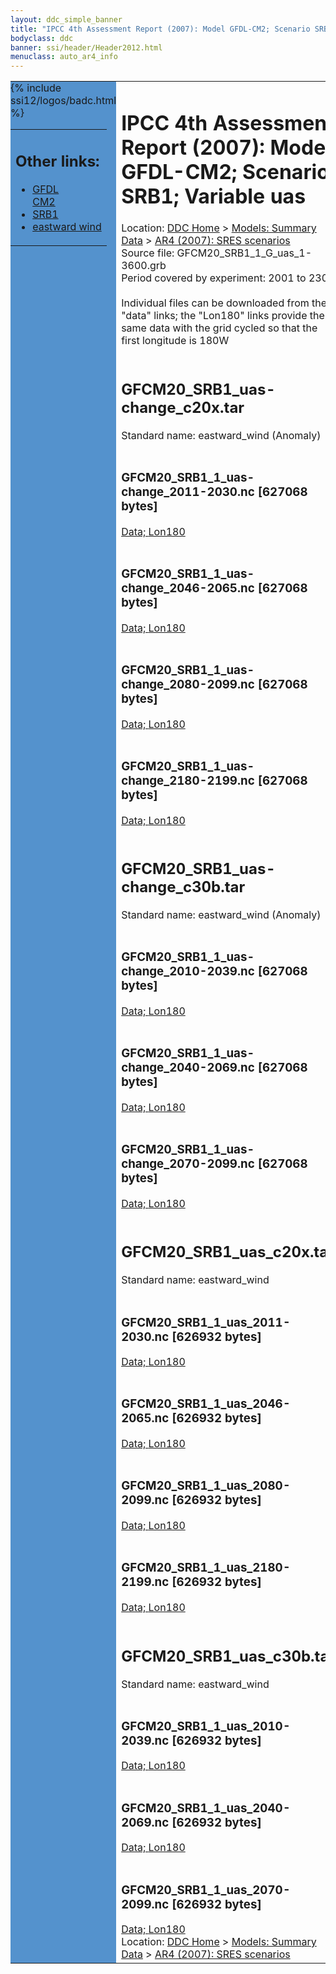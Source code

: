 ```yaml
---
layout: ddc_simple_banner
title: "IPCC 4th Assessment Report (2007): Model GFDL-CM2; Scenario SRB1; Variable uas"
bodyclass: ddc
banner: ssi/header/Header2012.html
menuclass: auto_ar4_info
---
```



<table width="100%" border="0" cellspacing="0" cellpadding="0" style="border-collapse: collapse;">
<tr style="margin:0;padding:0;border:0;">
<td style="margin:0;padding:0;border:0;height:1pt;width:150pt;background:#5492CD;" valign="top" >

<div id="lh-col2" class="auto_ar4_info">
<table class="menumain" bgcolor="#5492CD" cellspacing="0" width="100%" border="0">
<tr><td>
<h2> Other links:</h2>
<ul>
<li><a href="/auto/ar4/model-GFDL-CM2.html">GFDL<br/>CM2</a></li>
<li><a href="/auto/ar4/scenario-SRB1.html">SRB1</a></li>
<li><a href="/auto/ar4/var-eastward_wind.html">eastward wind</a></li>
</ul>
</td></tr>
{% include ssi12/logos/badc.html %}
</table>
</div>
</td>
<td><h1>IPCC 4th Assessment Report (2007): Model GFDL-CM2; Scenario SRB1; Variable uas</h1>

<!-- Breadcrumb1 -->
<div id="breadcrumb1" align="left">
Location: <a href="/index.html">DDC Home</a> > <a href="/sim/gcm_clim/">Models: Summary Data</a>
> <a href="/sim/gcm_clim/SRES_AR4/index.html">AR4 (2007): SRES scenarios</a>
</div>
<!-- End of Breadcrumb1 -->Source file: GFCM20_SRB1_1_G_uas_1-3600.grb
<br/>
Period covered by experiment: 2001 to 2300<br/>
<br/>Individual files can be downloaded from the "data" links; the "Lon180" links provide the same data
         with the grid cycled so that the first longitude is 180W<br/>
<br/><h2>GFCM20_SRB1_uas-change_c20x.tar</h2>
Standard name: eastward_wind (Anomaly)<br>
<br/><h3>GFCM20_SRB1_1_uas-change_2011-2030.nc [627068 bytes]</h3>
<a href="http://apps.ipcc-data.org/cgi-bin/downl/ar4_nc/uas/GFCM20_SRB1_1_uas-change_2011-2030.nc">Data; </a><a href="http://apps.ipcc-data.org/cgi-bin/downl/ar4_nc/uas/GFCM20_SRB1_1_uas-change_2011-2030.cyto180.nc"> Lon180</a><br/>
<br/><h3>GFCM20_SRB1_1_uas-change_2046-2065.nc [627068 bytes]</h3>
<a href="http://apps.ipcc-data.org/cgi-bin/downl/ar4_nc/uas/GFCM20_SRB1_1_uas-change_2046-2065.nc">Data; </a><a href="http://apps.ipcc-data.org/cgi-bin/downl/ar4_nc/uas/GFCM20_SRB1_1_uas-change_2046-2065.cyto180.nc"> Lon180</a><br/>
<br/><h3>GFCM20_SRB1_1_uas-change_2080-2099.nc [627068 bytes]</h3>
<a href="http://apps.ipcc-data.org/cgi-bin/downl/ar4_nc/uas/GFCM20_SRB1_1_uas-change_2080-2099.nc">Data; </a><a href="http://apps.ipcc-data.org/cgi-bin/downl/ar4_nc/uas/GFCM20_SRB1_1_uas-change_2080-2099.cyto180.nc"> Lon180</a><br/>
<br/><h3>GFCM20_SRB1_1_uas-change_2180-2199.nc [627068 bytes]</h3>
<a href="http://apps.ipcc-data.org/cgi-bin/downl/ar4_nc/uas/GFCM20_SRB1_1_uas-change_2180-2199.nc">Data; </a><a href="http://apps.ipcc-data.org/cgi-bin/downl/ar4_nc/uas/GFCM20_SRB1_1_uas-change_2180-2199.cyto180.nc"> Lon180</a><br/>
<br/><h2>GFCM20_SRB1_uas-change_c30b.tar</h2>
Standard name: eastward_wind (Anomaly)<br>
<br/><h3>GFCM20_SRB1_1_uas-change_2010-2039.nc [627068 bytes]</h3>
<a href="http://apps.ipcc-data.org/cgi-bin/downl/ar4_nc/uas/GFCM20_SRB1_1_uas-change_2010-2039.nc">Data; </a><a href="http://apps.ipcc-data.org/cgi-bin/downl/ar4_nc/uas/GFCM20_SRB1_1_uas-change_2010-2039.cyto180.nc"> Lon180</a><br/>
<br/><h3>GFCM20_SRB1_1_uas-change_2040-2069.nc [627068 bytes]</h3>
<a href="http://apps.ipcc-data.org/cgi-bin/downl/ar4_nc/uas/GFCM20_SRB1_1_uas-change_2040-2069.nc">Data; </a><a href="http://apps.ipcc-data.org/cgi-bin/downl/ar4_nc/uas/GFCM20_SRB1_1_uas-change_2040-2069.cyto180.nc"> Lon180</a><br/>
<br/><h3>GFCM20_SRB1_1_uas-change_2070-2099.nc [627068 bytes]</h3>
<a href="http://apps.ipcc-data.org/cgi-bin/downl/ar4_nc/uas/GFCM20_SRB1_1_uas-change_2070-2099.nc">Data; </a><a href="http://apps.ipcc-data.org/cgi-bin/downl/ar4_nc/uas/GFCM20_SRB1_1_uas-change_2070-2099.cyto180.nc"> Lon180</a><br/>
<br/><h2>GFCM20_SRB1_uas_c20x.tar</h2>
Standard name: eastward_wind<br>
<br/><h3>GFCM20_SRB1_1_uas_2011-2030.nc [626932 bytes]</h3>
<a href="http://apps.ipcc-data.org/cgi-bin/downl/ar4_nc/uas/GFCM20_SRB1_1_uas_2011-2030.nc">Data; </a><a href="http://apps.ipcc-data.org/cgi-bin/downl/ar4_nc/uas/GFCM20_SRB1_1_uas_2011-2030.cyto180.nc"> Lon180</a><br/>
<br/><h3>GFCM20_SRB1_1_uas_2046-2065.nc [626932 bytes]</h3>
<a href="http://apps.ipcc-data.org/cgi-bin/downl/ar4_nc/uas/GFCM20_SRB1_1_uas_2046-2065.nc">Data; </a><a href="http://apps.ipcc-data.org/cgi-bin/downl/ar4_nc/uas/GFCM20_SRB1_1_uas_2046-2065.cyto180.nc"> Lon180</a><br/>
<br/><h3>GFCM20_SRB1_1_uas_2080-2099.nc [626932 bytes]</h3>
<a href="http://apps.ipcc-data.org/cgi-bin/downl/ar4_nc/uas/GFCM20_SRB1_1_uas_2080-2099.nc">Data; </a><a href="http://apps.ipcc-data.org/cgi-bin/downl/ar4_nc/uas/GFCM20_SRB1_1_uas_2080-2099.cyto180.nc"> Lon180</a><br/>
<br/><h3>GFCM20_SRB1_1_uas_2180-2199.nc [626932 bytes]</h3>
<a href="http://apps.ipcc-data.org/cgi-bin/downl/ar4_nc/uas/GFCM20_SRB1_1_uas_2180-2199.nc">Data; </a><a href="http://apps.ipcc-data.org/cgi-bin/downl/ar4_nc/uas/GFCM20_SRB1_1_uas_2180-2199.cyto180.nc"> Lon180</a><br/>
<br/><h2>GFCM20_SRB1_uas_c30b.tar</h2>
Standard name: eastward_wind<br>
<br/><h3>GFCM20_SRB1_1_uas_2010-2039.nc [626932 bytes]</h3>
<a href="http://apps.ipcc-data.org/cgi-bin/downl/ar4_nc/uas/GFCM20_SRB1_1_uas_2010-2039.nc">Data; </a><a href="http://apps.ipcc-data.org/cgi-bin/downl/ar4_nc/uas/GFCM20_SRB1_1_uas_2010-2039.cyto180.nc"> Lon180</a><br/>
<br/><h3>GFCM20_SRB1_1_uas_2040-2069.nc [626932 bytes]</h3>
<a href="http://apps.ipcc-data.org/cgi-bin/downl/ar4_nc/uas/GFCM20_SRB1_1_uas_2040-2069.nc">Data; </a><a href="http://apps.ipcc-data.org/cgi-bin/downl/ar4_nc/uas/GFCM20_SRB1_1_uas_2040-2069.cyto180.nc"> Lon180</a><br/>
<br/><h3>GFCM20_SRB1_1_uas_2070-2099.nc [626932 bytes]</h3>
<a href="http://apps.ipcc-data.org/cgi-bin/downl/ar4_nc/uas/GFCM20_SRB1_1_uas_2070-2099.nc">Data; </a><a href="http://apps.ipcc-data.org/cgi-bin/downl/ar4_nc/uas/GFCM20_SRB1_1_uas_2070-2099.cyto180.nc"> Lon180</a><br/>
<!-- Breadcrumb2 -->
<div id="breadcrumb2" align="left">
Location: <a href="/index.html">DDC Home</a> > <a href="/sim/gcm_clim/">Models: Summary Data</a>
> <a href="/sim/gcm_clim/SRES_AR4/index.html">AR4 (2007): SRES scenarios</a>
</div>
<!-- End of Breadcrumb2 --></td></tr></table>
